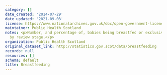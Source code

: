 ```yaml
---
category: []
date_created: '2014-07-29'
date_updated: '2021-09-03'
license: https://www.nationalarchives.gov.uk/doc/open-government-licence/version/3/
maintainer: Public Health Scotland
notes: <p>Number, and percentage of, babies being breastfed or exclusively breastfed
  by review stage.</p>
organization: Public Health Scotland
original_dataset_link: http://statistics.gov.scot/data/breastfeeding
records: null
resources: []
schema: default
title: Breastfeeding
---
```

